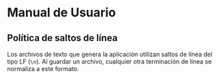 # Manual de Usuario

## Política de saltos de línea
Los archivos de texto que genera la aplicación utilizan saltos de línea del tipo LF (`\n`). Al guardar un archivo, cualquier otra terminación de línea se normaliza a este formato.

